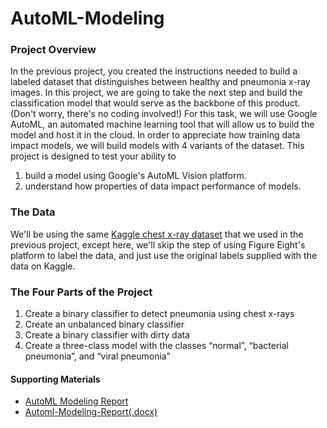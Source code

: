 # AutoML-Modeling
### Project Overview
In the previous project, you created the instructions needed to build a labeled dataset that distinguishes between healthy and pneumonia x-ray images.
In this project, we are going to take the next step and build the classification model that would serve as the backbone of this product. (Don't worry, there's no coding involved!) For this task, we will use Google AutoML, an automated machine learning tool that will allow us to build the model and host it in the cloud. In order to appreciate how training data impact models, we will build models with 4 variants of the dataset. This project is designed to test your ability to

1. build a model using Google's AutoML Vision platform.
2. understand how properties of data impact performance of models.
### The Data
We'll be using the same [Kaggle chest x-ray dataset](https://www.kaggle.com/paultimothymooney/chest-xray-pneumonia) that we used in the previous project, except here, we'll skip the step of using Figure Eight's platform to label the data, and just use the original labels supplied with the data on Kaggle.
### The Four Parts of the Project
1. Create a binary classifier to detect pneumonia using chest x-rays
2. Create an unbalanced binary classifier
3. Create a binary classifier with dirty data
4. Create a three-class model with the classes “normal”, “bacterial pneumonia”, and “viral pneumonia”

#### Supporting Materials
* [AutoML Modeling Report](https://video.udacity-data.com/topher/2019/May/5ce43a30_automl-modeling-report/automl-modeling-report.pdf)
* [Automl-Modeling-Report(.docx)](https://video.udacity-data.com/topher/2019/October/5daac1f3_automl-modeling-report-all-fixed/automl-modeling-report-all-fixed.docx)
